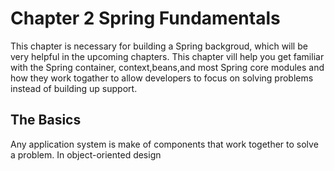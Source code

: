 # Chapter 2 Spring Fundamentals
This chapter is necessary for building a Spring backgroud, which will be very helpful in the upcoming chapters. This chapter vill help you get familiar with the Spring container, context,beans,and most Spring core modules and how they work togather to allow developers to focus on solving problems instead of building up support.

## The Basics
Any application system is make of components that work together to solve a problem. In object-oriented design
